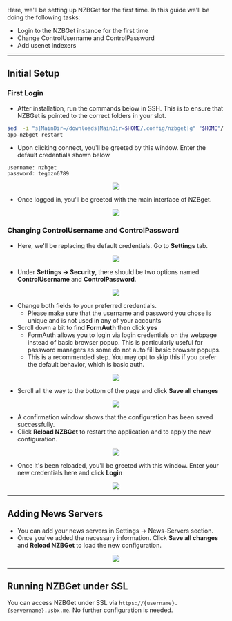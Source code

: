 Here, we'll be setting up NZBGet for the first time. In this guide we'll be doing the following tasks:

* Login to the NZBGet instance for the first time
* Change ControlUsername and ControlPassword
* Add usenet indexers

***

## Initial Setup
### First Login

* After installation, run the commands below in SSH. This is to ensure that NZBGet is pointed to the correct folders in your slot.

```sh
sed  -i "s|MainDir=/downloads|MainDir=$HOME/.config/nzbget|g" "$HOME"/.apps/nzbget/nzbget.conf
app-nzbget restart
```

* Upon clicking connect, you'll be greeted by this window. Enter the default credentials shown below

```
username: nzbget
password: tegbzn6789
```

<p align="center">
<img src="https://docs.usbx.me/uploads/images/gallery/2019-11/scaled-1680-/image-1572877223885.png">
</p>

* Once logged in, you'll be greeted with the main interface of NZBget.

<p align="center">
<img src="https://docs.usbx.me/uploads/images/gallery/2019-11/scaled-1680-/image-1572879211864.png">
</p>

### Changing ControlUsername and ControlPassword

* Here, we'll be replacing the default credentials. Go to **Settings** tab.

<p align="center">
<img src="https://docs.usbx.me/uploads/images/gallery/2019-11/scaled-1680-/image-1572879825259.png">
</p>

* Under **Settings -> Security**, there should be two options named **ControlUsername** and **ControlPassword**.

<p align="center">
<img src="https://docs.usbx.me/uploads/images/gallery/2019-11/scaled-1680-/image-1572879972433.png">
</p>

* Change both fields to your preferred credentials.
  * Please make sure that the username and password you chose is unique and is not used in any of your accounts
* Scroll down a bit to find **FormAuth** then click **yes**
  * FormAuth allows you to login via login credentials on the webpage instead of basic browser popup. This is particularly useful for password managers as some do not auto fill basic browser popups.
  * This is a recommended step. You may opt to skip this if you prefer the default behavior, which is basic auth.

<p align="center">
<img src="https://docs.usbx.me/uploads/images/gallery/2019-11/scaled-1680-/image-1572885656464.png">
</p>

* Scroll all the way to the bottom of the page and click **Save all changes**

<p align="center">
<img src="https://docs.usbx.me/uploads/images/gallery/2019-11/scaled-1680-/image-1572885797425.png">
</p>

* A confirmation window shows that the configuration has been saved successfully.
* Click **Reload NZBGet** to restart the application and to apply the new configuration.

<p align="center">
<img src="https://docs.usbx.me/uploads/images/gallery/2019-11/scaled-1680-/image-1572885861744.png">
</p>

* Once it's been reloaded, you'll be greeted with this window. Enter your new credentials here and click **Login**

<p align="center">
<img src="https://docs.usbx.me/uploads/images/gallery/2019-11/scaled-1680-/image-1572885970028.png">
</p>

***

## Adding News Servers

* You can add your news servers in Settings -> News-Servers section.
* Once you've added the necessary information. Click **Save all changes** and **Reload NZBGet** to load the new configuration.

<p align="center">
<img src="https://docs.usbx.me/uploads/images/gallery/2019-11/scaled-1680-/image-1572886463622.png">
</p>

***

## Running NZBGet under SSL

You can access NZBGet under SSL via `https://{username}.{servername}.usbx.me`. No further configuration is needed.